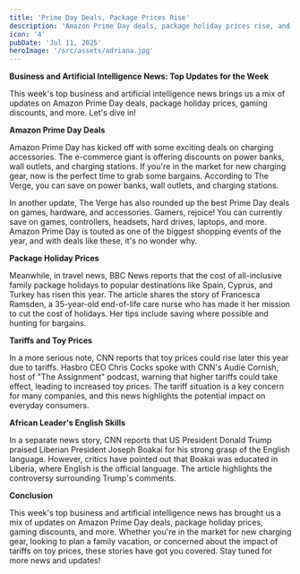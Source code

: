 ```yaml
---
title: 'Prime Day Deals, Package Prices Rise'
description: 'Amazon Prime Day deals, package holiday prices rise, and toy prices may increase due to tariffs.'
icon: '4'
pubDate: 'Jul 11, 2025'
heroImage: '/src/assets/adriana.jpg'
---
```


**Business and Artificial Intelligence News: Top Updates for the Week**

This week's top business and artificial intelligence news brings us a mix of updates on Amazon Prime Day deals, package holiday prices, gaming discounts, and more. Let's dive in!

**Amazon Prime Day Deals**

Amazon Prime Day has kicked off with some exciting deals on charging accessories. The e-commerce giant is offering discounts on power banks, wall outlets, and charging stations. If you're in the market for new charging gear, now is the perfect time to grab some bargains. According to The Verge, you can save on power banks, wall outlets, and charging stations.

In another update, The Verge has also rounded up the best Prime Day deals on games, hardware, and accessories. Gamers, rejoice! You can currently save on games, controllers, headsets, hard drives, laptops, and more. Amazon Prime Day is touted as one of the biggest shopping events of the year, and with deals like these, it's no wonder why.

**Package Holiday Prices**

Meanwhile, in travel news, BBC News reports that the cost of all-inclusive family package holidays to popular destinations like Spain, Cyprus, and Turkey has risen this year. The article shares the story of Francesca Ramsden, a 35-year-old end-of-life care nurse who has made it her mission to cut the cost of holidays. Her tips include saving where possible and hunting for bargains.

**Tariffs and Toy Prices**

In a more serious note, CNN reports that toy prices could rise later this year due to tariffs. Hasbro CEO Chris Cocks spoke with CNN's Audie Cornish, host of "The Assignment" podcast, warning that higher tariffs could take effect, leading to increased toy prices. The tariff situation is a key concern for many companies, and this news highlights the potential impact on everyday consumers.

**African Leader's English Skills**

In a separate news story, CNN reports that US President Donald Trump praised Liberian President Joseph Boakai for his strong grasp of the English language. However, critics have pointed out that Boakai was educated in Liberia, where English is the official language. The article highlights the controversy surrounding Trump's comments.

**Conclusion**

This week's top business and artificial intelligence news has brought us a mix of updates on Amazon Prime Day deals, package holiday prices, gaming discounts, and more. Whether you're in the market for new charging gear, looking to plan a family vacation, or concerned about the impact of tariffs on toy prices, these stories have got you covered. Stay tuned for more news and updates!
